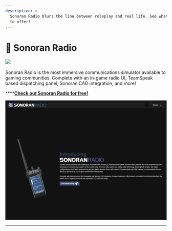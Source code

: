 ```yaml
---
description: >-
  Sonoran Radio blurs the line between roleplay and real life. See what we have
  to offer!
---
```


# 📡 Sonoran Radio

![](<../.gitbook/assets/SonoranRadio Logo\_Full (1).png>)

Sonoran Radio is the most immersive communications simulator available to gaming communities. Complete with an in-game radio UI, TeamSpeak based dispatching panel, Sonoran CAD integration, and more!

****[**Check out Sonoran Radio for free!**](https://info.sonoranradio.com/en/why-choose-sonoran-radio)

![](<../.gitbook/assets/image (2).png>)

****
